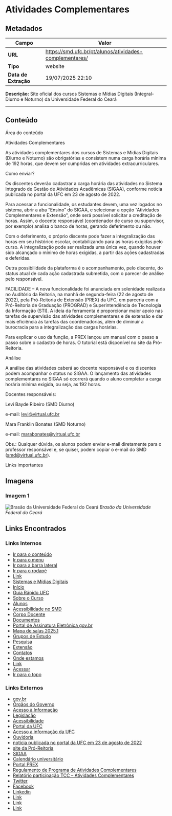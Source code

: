 # Atividades Complementares

## Metadados

| Campo | Valor |
|-------|-------|
| **URL** | https://smd.ufc.br/pt/alunos/atividades-complementares/ |
| **Tipo** | website |
| **Data de Extração** | 19/07/2025 22:10 |

**Descrição:** Site oficial dos cursos Sistemas e Mídias Digitais (Integral-Diurno e Noturno) da Universidade Federal do Ceará

---

## Conteúdo

Área do conteúdo

Atividades Complementares

As atividades complementares dos cursos de Sistemas e Mídias Digitais (Diurno e Noturno) são obrigatórias e consistem numa carga horária mínima de 192 horas, que devem ser cumpridas em atividades extracurriculares.

Como enviar?

Os discentes deverão cadastrar a carga horária das atividades no Sistema Integrado de Gestão de Atividades Acadêmicas (SIGAA), conforme notícia publicada no portal da UFC em 23 de agosto de 2022.

Para acessar a funcionalidade, os estudantes devem, uma vez logados no sistema, abrir a aba “Ensino” do SIGAA, e selecionar a opção “Atividades Complementares e Extensão”, onde será possível solicitar a creditação de horas. Assim, o docente responsável (coordenador de curso ou supervisor, por exemplo) analisa o banco de horas, gerando deferimento ou não.

Com o deferimento, o próprio discente pode fazer a integralização das horas em seu histórico escolar, contabilizando para as horas exigidas pelo curso. A integralização pode ser realizada uma única vez, quando houver sido alcançado o mínimo de horas exigidas, a partir das ações cadastradas e deferidas.

Outra possibilidade da plataforma é o acompanhamento, pelo discente, do status atual de cada ação cadastrada submetida, com o parecer de análise pelo responsável.

FACILIDADE – A nova funcionalidade foi anunciada em solenidade realizada no Auditório da Reitoria, na manhã de segunda-feira (22 de agosto de 2022), pela Pró-Reitoria de Extensão (PREX) da UFC, em parceria com a Pró-Reitoria de Graduação (PROGRAD) e Superintendência de Tecnologia da Informação (STI). A ideia da ferramenta é proporcionar maior apoio nas tarefas de supervisão das atividades complementares e de extensão e dar mais eficiência às tarefas das coordenadorias, além de diminuir a burocracia para a integralização das cargas horárias.

Para explicar o uso da função, a PREX lançou um manual com o passo a passo sobre o cadastro de horas. O tutorial está disponível no site da Pró-Reitoria.

Análise

A análise das atividades caberá ao docente responsável e os discentes podem acompanhar o status no SIGAA. O lançamento das atividades complementares no SIGAA só ocorrerá quando o aluno completar a carga horária mínima exigida, ou seja, as 192 horas.

Docentes responsáveis:

Levi Bayde Ribeiro (SMD Diurno)

e-mail: levi@virtual.ufc.br

Mara Franklin Bonates (SMD Noturno)

e-mail: marabonates@virtual.ufc.br

Obs.: Qualquer dúvida, os alunos podem enviar e-mail diretamente para o professor responsável e, se quiser, podem copiar o e-mail do SMD (smd@virtual.ufc.br).

Links importantes

## Imagens

### Imagem 1
![Brasão da Universidade Federal do Ceará](img/imagem_1.png)
*Brasão da Universidade Federal do Ceará*


## Links Encontrados

### Links Internos

- [Ir para o conteúdo](https://smd.ufc.br/pt/alunos/atividades-complementares/#content)
- [Ir para o menu](https://smd.ufc.br/pt/alunos/atividades-complementares/#menu)
- [Ir para a barra lateral](https://smd.ufc.br/pt/alunos/atividades-complementares/#sidebar)
- [Ir para o rodapé](https://smd.ufc.br/pt/alunos/atividades-complementares/#footer)
- [Link](https://smd.ufc.br/pt/alunos/atividades-complementares/)
- [Sistemas e Mídias Digitais](https://smd.ufc.br/pt/)
- [Início](https://smd.ufc.br/pt/)
- [Guia Rápido UFC](https://smd.ufc.br/pt/guia-rapido-ufc/)
- [Sobre o Curso](https://smd.ufc.br/pt/sobre-o-curso/)
- [Alunos](https://smd.ufc.br/pt/alunos/)
- [Acessibilidade no SMD](https://smd.ufc.br/pt/acessibilidade/)
- [Corpo Docente](https://smd.ufc.br/pt/corpo-docente/)
- [Documentos](https://smd.ufc.br/pt/documentos/)
- [Portal de Assinatura Eletrônica gov.br](https://smd.ufc.br/pt/assinatura-eletronica/)
- [Mapa de salas 2025.1](https://smd.ufc.br/pt/mapa-de-salas-2025-1/)
- [Grupos de Estudo](https://smd.ufc.br/pt/grupos/)
- [Pesquisa](https://smd.ufc.br/pt/pesquisa/)
- [Extensão](https://smd.ufc.br/pt/extensao/)
- [Contatos](https://smd.ufc.br/pt/contatos/)
- [Onde estamos](https://smd.ufc.br/pt/onde-estamos/)
- [Link](https://smd.ufc.br/pt/feed/)
- [Acessar](https://smd.ufc.br/wp-login.php)
- [Ir para o topo](https://smd.ufc.br/pt/alunos/atividades-complementares/#header)

### Links Externos

- [gov.br](https://gov.br)
- [Órgãos do Governo](https://www.gov.br/pt-br/orgaos-do-governo)
- [Acesso à Informação](http://www.acessoainformacao.gov.br)
- [Legislação](http://www4.planalto.gov.br/legislacao)
- [Acessibilidade](https://www.gov.br/governodigital/pt-br/acessibilidade-digital)
- [Portal da UFC](http://ufc.br/)
- [Acesso a informação da UFC](https://acessoainformacao.ufc.br/)
- [Ouvidoria](https://ouvidoria.ufc.br/)
- [notícia publicada no portal da UFC em 23 de agosto de 2022](https://www.ufc.br/noticias/17164-nova-funcao-do-sigaa-permite-cadastro-e-integralizacao-de-horas-complementares-e-de-extensao)
- [site da Pró-Reitoria](https://prex.ufc.br/pt/curricularizacao/)
- [SIGAA](http://si3.ufc.br/sigaa)
- [Calendário universitário](http://ufc.br/calendario-universitario)
- [Portal PREX](https://prex.ufc.br/pt/curricularizacao/)
- [Regulamento de Programa de Atividades Complementares](https://drive.google.com/file/d/1VJ8lff0W5ZVPeWI8kx45BU7ooFBdiVw0/view?usp=drive_link)
- [Relatório participação TCC – Atividades Complementares](https://drive.google.com/file/d/19_cfCFG5pYYLCtfh4zJ85u_-Dqy19l9w/view?usp=drive_link)
- [Twitter](https://twitter.com/intent/tweet?text=Atividades%20Complementares&url=https://smd.ufc.br/pt/alunos/atividades-complementares/)
- [Facebook](https://www.facebook.com/sharer/sharer.php?u=https://smd.ufc.br/pt/alunos/atividades-complementares/)
- [Linkedin](http://www.linkedin.com/shareArticle?mini=true&title=Atividades%20Complementares&url=https://smd.ufc.br/pt/alunos/atividades-complementares/)
- [Link](https://www.facebook.com/SMDUFC/?ti=as)
- [Link](https://www.instagram.com/smd_ufc/)
- [Link](https://sti.ufc.br)
